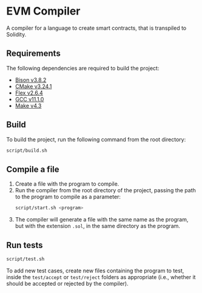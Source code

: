 # EVM Compiler

A compiler for a language to create smart contracts, that is transpiled to Solidity.

## Requirements

The following dependencies are required to build the project:

- [Bison v3.8.2](https://www.gnu.org/software/bison/)
- [CMake v3.24.1](https://cmake.org/)
- [Flex v2.6.4](https://github.com/westes/flex)
- [GCC v11.1.0](https://gcc.gnu.org/)
- [Make v4.3](https://www.gnu.org/software/make/)

## Build

To build the project, run the following command from the root directory:

```bash
script/build.sh
```

## Compile a file

1. Create a file with the program to compile.
2. Run the compiler from the root directory of the project, passing the path to the program to compile as a parameter:
    ```bash
    script/start.sh <program>
    ```
3. The compiler will generate a file with the same name as the program, but with the extension `.sol`, in the same directory as the program.

## Run tests

```bash
script/test.sh
```

To add new test cases, create new files containing the program to test, inside the `test/accept` or `test/reject` folders as appropriate (i.e., whether it should be accepted or rejected by the compiler).

